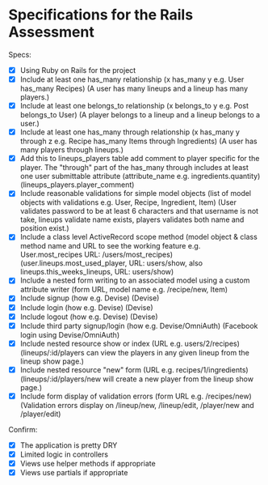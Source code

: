# Specifications for the Rails Assessment

Specs:
- [x] Using Ruby on Rails for the project
- [x] Include at least one has_many relationship (x has_many y e.g. User has_many Recipes) (A user has many lineups and a lineup has many players.)
- [x] Include at least one belongs_to relationship (x belongs_to y e.g. Post belongs_to User) (A player belongs to a lineup and a lineup belongs to a user.)
- [x] Include at least one has_many through relationship (x has_many y through z e.g. Recipe has_many Items through Ingredients) (A user has many players through lineups.)
- [x] Add this to lineups_players table add comment to player specific for the player. The "through" part of the has_many through includes at least one user submittable attribute (attribute_name e.g. ingredients.quantity) (lineups_players.player_comment)
- [x] Include reasonable validations for simple model objects (list of model objects with validations e.g. User, Recipe, Ingredient, Item) (User validates password to be at least 6 characters and that username is not take, lineups validate name exists, players validates both name and position exist.)
- [x] Include a class level ActiveRecord scope method (model object & class method name and URL to see the working feature e.g. User.most_recipes URL: /users/most_recipes) (user.lineups.most_used_player, URL: users/show, also lineups.this_weeks_lineups, URL: users/show)
- [x] Include a nested form writing to an associated model using a custom attribute writer (form URL, model name e.g. /recipe/new, Item)
- [x] Include signup (how e.g. Devise) (Devise)
- [x] Include login (how e.g. Devise) (Devise)
- [x] Include logout (how e.g. Devise) (Devise)
- [x] Include third party signup/login (how e.g. Devise/OmniAuth) (Facebook login using Devise/OmniAuth)
- [x] Include nested resource show or index (URL e.g. users/2/recipes) (lineups/:id/players can view the players in any given lineup from the lineup show page.)
- [x] Include nested resource "new" form (URL e.g. recipes/1/ingredients) (lineups/:id/players/new will create a new player from the lineup show page.)
- [x] Include form display of validation errors (form URL e.g. /recipes/new) (Validation errors display on /lineup/new, /lineup/edit, /player/new and /player/edit)

Confirm:
- [x] The application is pretty DRY
- [x] Limited logic in controllers
- [x] Views use helper methods if appropriate
- [x] Views use partials if appropriate
